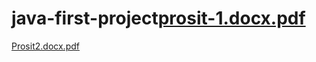 # java-first-project[prosit-1.docx.pdf](https://github.com/eya568/java-first-project/files/12913013/prosit-1.docx.pdf)

[Prosit2.docx.pdf](https://github.com/eya568/java-first-project/files/12913014/Prosit2.docx.pdf)
